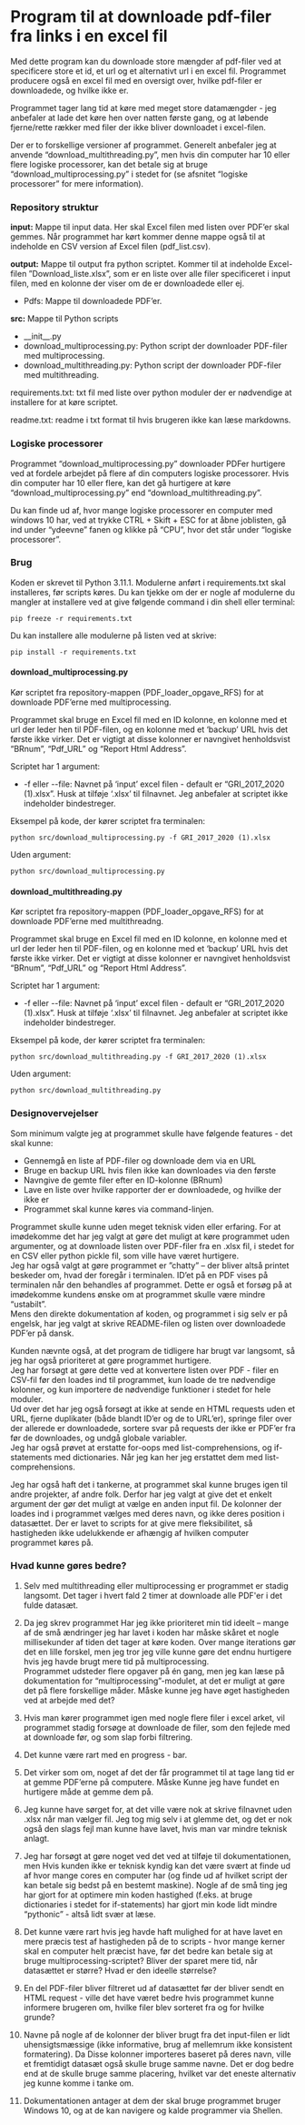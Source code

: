 
# Program til at downloade pdf-filer fra links i en excel fil 

Med dette program kan du downloade store mængder af pdf-filer ved at specificere store et id, 
et url og et alternativt url i en excel fil. Programmet producere også en excel fil med en 
oversigt over, hvilke pdf-filer er downloadede, og hvilke ikke er.    

Programmet tager lang tid at køre med meget store datamængder - jeg anbefaler at lade det køre 
hen over natten første gang, og at løbende fjerne/rette rækker med filer der ikke bliver 
downloadet i excel-filen.     

Der er to forskellige versioner af programmet. Generelt anbefaler jeg at anvende 
“download_multithreading.py”, men hvis din computer har 10 eller flere logiske processorer, 
kan det betale sig at bruge “download_multiprocessing.py” i stedet for (se afsnitet 
“logiske processorer” for mere information).     

### Repository struktur
__input:__ Mappe til input data. Her skal Excel filen med listen over PDF’er skal gemmes. 
Når programmet har kørt kommer denne mappe også til at indeholde en CSV version af 
Excel filen (pdf_list.csv).     
 
__output:__ Mappe til output fra python scriptet. Kommer til at indeholde Excel-filen 
”Download_liste.xlsx”, som er en liste over alle filer specificeret i input filen, med en 
kolonne der viser om de er downloadede eller ej.    
- Pdfs: Mappe til downloadede PDF’er.
 
__src:__ Mappe til Python scripts
- \_\_init__.py
- download_multiprocessing.py: Python script der downloader PDF-filer med multiprocessing.
- download_multithreading.py: Python script der downloader PDF-filer med multithreading.

requirements.txt: txt fil med liste over python moduler der er nødvendige at installere for at 
køre scriptet.     

readme.txt: readme i txt format til hvis brugeren ikke kan læse markdowns.    

### Logiske processorer
Programmet “download_multiprocessing.py” downloader PDFer hurtigere ved at fordele arbejdet på flere 
af din computers logiske processorer. Hvis din computer har 10 eller flere, kan det gå hurtigere at 
køre “download_multiprocessing.py” end “download_multithreading.py”.      

Du kan finde ud af, hvor mange logiske processorer en computer med windows 10 har, ved at trykke 
CTRL + Skift + ESC for at åbne joblisten, gå ind under “ydeevne” fanen og  klikke på “CPU”, hvor det 
står under “logiske processorer”.     

### Brug
Koden er skrevet til Python 3.11.1. 
Modulerne anført i requirements.txt skal installeres, før scripts køres. Du kan tjekke om der er nogle 
af modulerne du mangler at installere ved at give følgende command i din shell eller terminal: 
	
	pip freeze -r requirements.txt

Du kan installere alle modulerne på listen ved at skrive: 

	pip install -r requirements.txt

#### download_multiprocessing.py 	
Kør scriptet fra repository-mappen (PDF_loader_opgave_RFS) for at downloade PDF’erne 
med multiprocessing.     

Programmet skal bruge en Excel fil med en ID kolonne, en kolonne med et url der leder hen til PDF-filen, 
og en kolonne med et ‘backup’ URL hvis det første ikke virker. Det er vigtigt at disse kolonner er 
navngivet henholdsvist “BRnum”,  “Pdf_URL” og “Report Html Address”.    

Scriptet har 1 argument: 	
- -f eller --file: Navnet på ‘input’ excel filen - default er “GRI_2017_2020 (1).xlsx”. 
Husk at tilføje ‘.xlsx’ til filnavnet. Jeg anbefaler at scriptet ikke indeholder bindestreger. 

Eksempel på kode, der kører scriptet fra terminalen:	

	python src/download_multiprocessing.py -f GRI_2017_2020 (1).xlsx

Uden argument:

	python src/download_multiprocessing.py

#### download_multithreading.py 	
Kør scriptet fra repository-mappen (PDF_loader_opgave_RFS) for at downloade PDF’erne 
med multithreadng. 

Programmet skal bruge en Excel fil med en ID kolonne, en kolonne med et url der leder hen til PDF-filen, 
og en kolonne med et ‘backup’ URL hvis det første ikke virker. Det er vigtigt at disse kolonner er 
navngivet henholdsvist “BRnum”,  “Pdf_URL” og “Report Html Address”.

Scriptet har 1 argument: 	
- -f eller --file: Navnet på ‘input’ excel filen - default er “GRI_2017_2020 (1).xlsx”. 
Husk at tilføje ‘.xlsx’ til filnavnet. Jeg anbefaler at scriptet ikke indeholder bindestreger. 

Eksempel på kode, der kører scriptet fra terminalen:	

	python src/download_multithreading.py -f GRI_2017_2020 (1).xlsx

Uden argument:

	python src/download_multithreading.py

### Designovervejelser
Som minimum valgte jeg at programmet skulle have følgende features - det skal kunne:  
- Gennemgå en liste af PDF-filer og downloade dem via en URL
- Bruge en backup URL hvis filen ikke kan downloades via den første
- Navngive de gemte filer efter en ID-kolonne (BRnum)
- Lave en liste over hvilke rapporter der er downloadede, og hvilke der ikke er
- Programmet skal kunne køres via command-linjen.

Programmet skulle kunne uden meget teknisk viden eller erfaring. For at imødekomme det har jeg valgt 
at gøre det muligt at køre programmet uden argumenter, og at downloade listen over PDF-filer fra 
en .xlsx fil, i stedet for en CSV eller python pickle fil, som ville have været hurtigere.  
Jeg har også valgt at gøre programmet er ”chatty” – der bliver altså printet beskeder om, hvad der 
foregår i terminalen. ID’et på en PDF vises på terminalen når den behandles af programmet. Dette er også 
et forsøg på at imødekomme kundens ønske om at programmet skulle være mindre “ustabilt”.      
Mens den direkte dokumentation af koden, og programmet i sig selv er på engelsk, har jeg valgt at skrive 
README-filen og listen over downloadede PDF’er på dansk.     

Kunden nævnte også, at det program de tidligere har brugt var langsomt, så jeg har også prioriteret at 
gøre programmet hurtigere.     
Jeg har forsøgt at gøre dette ved at konvertere listen over PDF - filer en CSV-fil før den loades ind til 
programmet, kun loade de tre nødvendige kolonner, og kun importere de nødvendige funktioner i stedet for 
hele moduler.     
Ud over det har jeg også forsøgt at ikke at sende en HTML requests uden et URL, fjerne duplikater (både 
blandt ID’er og de to URL’er), springe filer over der allerede er downloadede, sortere svar på requests 
der ikke er PDF’er fra før de downloades, og undgå globale variabler.     
Jeg har også prøvet at erstatte for-oops med list-comprehensions, og if-statements med dictionaries. 
Når jeg kan her jeg erstattet dem med list-comprehensions.    

Jeg har også haft det i tankerne, at programmet skal kunne bruges igen til andre projekter, af andre folk. 
Derfor har jeg valgt at give det et enkelt argument der gør det muligt at vælge en anden input fil. 
De kolonner der loades ind i programmet vælges med deres navn, og ikke deres position i datasættet.
Der er lavet to scripts for at give mere fleksibilitet, så hastigheden ikke udelukkende er afhængig 
af hvilken computer programmet køres på.     

### Hvad kunne gøres bedre?
1) Selv med multithreading eller multiprocessing er programmet er stadig langsomt. Det tager i hvert fald 2 timer at downloade 
   alle PDF'er i det fulde datasæt.  
   
2) Da jeg skrev programmet Har jeg ikke prioriteret min tid ideelt – mange af de små ændringer jeg 
   har lavet i koden har måske skåret et nogle millisekunder af tiden det tager at køre koden.
   Over mange iterations gør det en lille forskel, men jeg tror jeg ville kunne gøre det endnu hurtigere 
   hvis jeg havde brugt mere tid på multiprocessing.     
   Programmet udsteder flere opgaver på én gang, men jeg kan læse på dokumentation for 
   “multiprocessing”-modulet, at det er muligt at gøre det på flere forskellige måder. Måske kunne jeg 
   have øget hastigheden ved at arbejde med det?  

3) Hvis man kører programmet igen med nogle flere filer i excel arket, vil programmet stadig forsøge at 
   downloade de filer, som den fejlede med at downloade før, og som slap forbi filtrering.

4) Det kunne være rart med en progress - bar.

5) Det virker som om, noget af det der får programmet til at tage lang tid er at gemme PDF’erne på computere. 
   Måske Kunne jeg have fundet en hurtigere måde at gemme dem på.  

6) Jeg kunne have sørget for, at det ville være nok at skrive filnavnet uden .xlsx når man vælger fil.
   Jeg tog mig selv i at glemme det, og det er nok også den slags fejl man kunne have lavet, hvis man var 
   mindre teknisk anlagt.

7) Jeg har forsøgt at gøre noget ved det ved at tilføje til dokumentationen, men Hvis kunden ikke er teknisk 
   kyndig kan det være svært at finde ud af hvor mange cores en computer har (og finde ud af hvilket script 
   der kan betale sig bedst på en bestemt maskine). 
   Nogle af de små ting jeg har gjort for at optimere min koden hastighed (f.eks. at bruge dictionaries i 
   stedet for if-statements) har gjort min kode lidt mindre “pythonic” - altså lidt svær at læse.

8) Det kunne være rart hvis jeg havde haft mulighed for at have lavet en mere præcis test af hastigheden på 
   de to scripts - hvor mange kerner skal en computer helt præcist have, før det bedre kan betale sig at 
   bruge multiprocessing-scriptet? Bliver der sparet mere tid, når datasættet er større? Hvad er den ideelle 
   størrelse? 

9) En del PDF-filer bliver filtreret ud af datasættet før der bliver sendt en HTML request - ville det have 
   været bedre hvis programmet kunne informere brugeren om, hvilke filer blev sorteret fra og for hvilke 
   grunde? 

10) Navne på nogle af de kolonner der bliver brugt fra det input-filen er lidt uhensigtsmæssige (ikke 
   informative, brug af mellemrum ikke konsistent formatering). Da Disse kolonner importeres baseret på 
   deres navn, ville et fremtidigt datasæt også skulle bruge samme navne. Det er dog bedre end at de skulle 
   bruge samme placering, hvilket var det eneste alternativ jeg kunne komme i tanke om.
 
11) Dokumentationen antager at dem der skal bruge programmet bruger Windows 10, og at de kan navigere og 
    kalde programmer via Shellen. 

